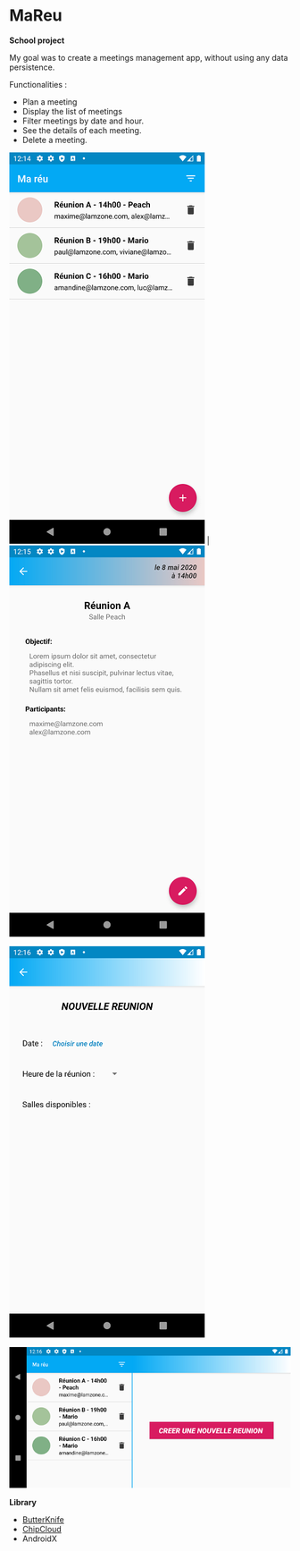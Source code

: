 # MaReu
**School project**

My goal was to create a meetings management app, without using any data persistence.

Functionalities :
- Plan a meeting
- Display the list of meetings
- Filter meetings by date and hour.
- See the details of each meeting.
- Delete a meeting.

![](screenshots/list_meeting.png) | ![](screenshots/detail_meeting.png)

![](screenshots/meeting_creation.png)

![](screenshots/landscape_mode.png)

**Library**
- [ButterKnife](https://github.com/JakeWharton/butterknife)
- [ChipCloud](https://github.com/adroitandroid/ChipCloud)
- AndroidX
